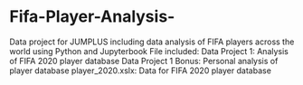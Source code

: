 # Fifa-Player-Analysis-
Data project for JUMPLUS including data analysis of FIFA players across the world using Python and Jupyterbook
File included: 
Data Project 1: Analysis of FIFA 2020 player database 
Data Project 1 Bonus: Personal analysis of player database 
player_2020.xslx: Data for FIFA 2020 player database
